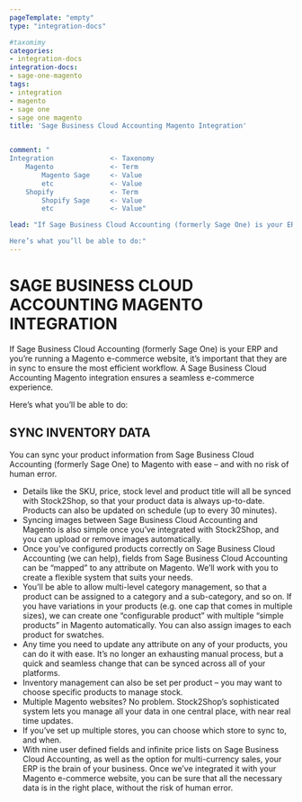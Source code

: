 ```yaml
---
pageTemplate: "empty"
type: "integration-docs"

#taxomimy
categories:
- integration-docs
integration-docs:
- sage-one-magento
tags:
- integration
- magento
- sage one
- sage one magento
title: 'Sage Business Cloud Accounting Magento Integration'


comment: "
Integration              <- Taxonomy
    Magento              <- Term
        Magento Sage     <- Value
        etc              <- Value       
    Shopify              <- Term
        Shopify Sage     <- Value
        etc              <- Value"

lead: "If Sage Business Cloud Accounting (formerly Sage One) is your ERP and you’re running a Magento e-commerce website, it’s important that they are in sync to ensure the most efficient workflow. A Sage Business Cloud Accounting Magento integration ensures a seamless e-commerce experience.

Here’s what you’ll be able to do:"
---
```

# SAGE BUSINESS CLOUD ACCOUNTING MAGENTO INTEGRATION

If Sage Business Cloud Accounting (formerly Sage One) is your ERP and you’re running a Magento e-commerce website, it’s important that they are in sync to ensure the most efficient workflow. A Sage Business Cloud Accounting Magento integration ensures a seamless e-commerce experience.

Here’s what you’ll be able to do:


## SYNC INVENTORY DATA

You can sync your product information from Sage Business Cloud Accounting (formerly Sage One) to Magento with ease – and with no risk of human error.

- Details like the SKU, price, stock level and product title will all be synced with Stock2Shop, so that your product data is always up-to-date. Products can also be updated on schedule (up to every 30 minutes).
- Syncing images between Sage Business Cloud Accounting and Magento is also simple once you’ve integrated with Stock2Shop, and you can upload or remove images automatically.
- Once you’ve configured products correctly on Sage Business Cloud Accounting (we can help), fields from Sage Business Cloud Accounting can be “mapped” to any attribute on Magento. We’ll work with you to create a flexible system that suits your needs.
- You’ll be able to allow multi-level category management, so that a product can be assigned to a category and a sub-category, and so on.
If you have variations in your products (e.g. one cap that comes in multiple sizes), we can create one “configurable product” with multiple “simple products” in Magento automatically. You can also assign images to each product for swatches.
- Any time you need to update any attribute on any of your products, you can do it with ease. It’s no longer an exhausting manual process, but a quick and seamless change that can be synced across all of your platforms.
- Inventory management can also be set per product – you may want to choose specific products to manage stock.
- Multiple Magento websites? No problem. Stock2Shop’s sophisticated system lets you manage all your data in one central place, with near real time updates.
- If you’ve set up multiple stores, you can choose which store to sync to, and when.
- With nine user defined fields and infinite price lists on Sage Business Cloud Accounting, as well as the option for multi-currency sales, your ERP is the brain of your business. Once we’ve integrated it with your Magento e-commerce website, you can be sure that all the necessary data is in the right place, without the risk of human error.

